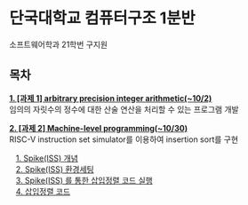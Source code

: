 # 단국대학교 컴퓨터구조 1분반

소프트웨어학과 21학번 구지원

## 목차
<a href="https://github.com/ITKOO/dku_computer_structure/tree/main/homework1"><b>1. [과제 1] arbitrary precision integer arithmetic(~10/2)</b></a><br>
임의의 자릿수의 정수에 대한 산술 연산을 처리할 수 있는 프로그램 개발


<a href="https://github.com/ITKOO/dku_computer_structure/tree/main/homework2"><b>2. [과제 2] Machine-level programming(~10/30)</b></a><br>
RISC-V instruction set simulator를 이용하여 insertion sort를 구현

&nbsp;&nbsp;&nbsp;<a href="https://github.com/ITKOO/dku_computer_structure/blob/main/homework2/Spike(ISS)-%EA%B0%9C%EB%85%90.md">1. Spike(ISS) 개념</a><br>
&nbsp;&nbsp;&nbsp;<a href="https://github.com/ITKOO/dku_computer_structure/blob/main/homework2/Spike(ISS)-%ED%99%98%EA%B2%BD%EC%84%B8%ED%8C%85.md">2. Spike(ISS) 환경세팅</a><br>
&nbsp;&nbsp;&nbsp;<a href="https://github.com/ITKOO/dku_computer_structure/blob/main/homework2/Spike(ISS)-InsertionSort.md">3. Spike(ISS) 를 통한 삽입정렬 코드 실행</a><br>
&nbsp;&nbsp;&nbsp;<a href="https://github.com/ITKOO/dku_computer_structure/blob/main/homework2/insertionSort.c">4. 삽입정렬 코드</a><br>

